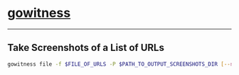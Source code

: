 # [gowitness](https://github.com/sensepost/gowitness)

---

## Take Screenshots of a List of URLs

```bash
gowitness file -f $FILE_OF_URLS -P $PATH_TO_OUTPUT_SCREENSHOTS_DIR [--no-http]
```
